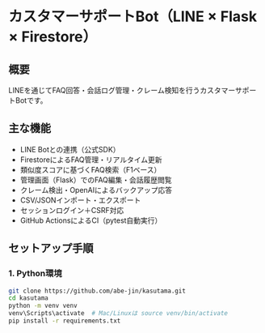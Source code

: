 # カスタマーサポートBot（LINE × Flask × Firestore）

## 概要
LINEを通じてFAQ回答・会話ログ管理・クレーム検知を行うカスタマーサポートBotです。

## 主な機能
- LINE Botとの連携（公式SDK）
- FirestoreによるFAQ管理・リアルタイム更新
- 類似度スコアに基づくFAQ検索（F1ベース）
- 管理画面（Flask）でのFAQ編集・会話履歴閲覧
- クレーム検出・OpenAIによるバックアップ応答
- CSV/JSONインポート・エクスポート
- セッションログイン＋CSRF対応
- GitHub ActionsによるCI（pytest自動実行）

## セットアップ手順

### 1. Python環境

```bash
git clone https://github.com/abe-jin/kasutama.git
cd kasutama
python -m venv venv
venv\Scripts\activate  # Mac/Linuxは source venv/bin/activate
pip install -r requirements.txt
